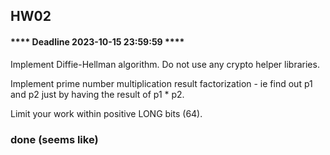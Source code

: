 ## HW02

#### **** Deadline 2023-10-15 23:59:59 ****

Implement Diffie-Hellman algorithm. Do not use any crypto helper libraries.

Implement prime number multiplication result factorization - ie find out p1 and p2 just by having the
result of p1 * p2.

Limit your work within positive LONG bits (64).

### done (seems like)